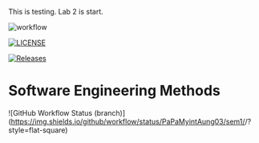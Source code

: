This is testing.
Lab 2 is start.

![workflow](https://github.com/PaPaMyintAung03/sem1/actions/workflows/main.yml/badge.svg)

[![LICENSE](https://img.shields.io/github/license/PaPaMyintAung03/sem.svg?style=flat-square)](https://github.com/PaPaMyintAung03/sem1/blob/master/LICENSE)

[![Releases](https://img.shields.io/github/release/PaPaMyintAung03/sem/all.svg?style=flat-square)](https://github.com/PaPaMyintAung03/sem1/releases)

# Software Engineering Methods
![GitHub Workflow Status (branch)](https://img.shields.io/github/workflow/status/PaPaMyintAung03/sem1/<action name taken from main.yml>/<branch>?style=flat-square)

